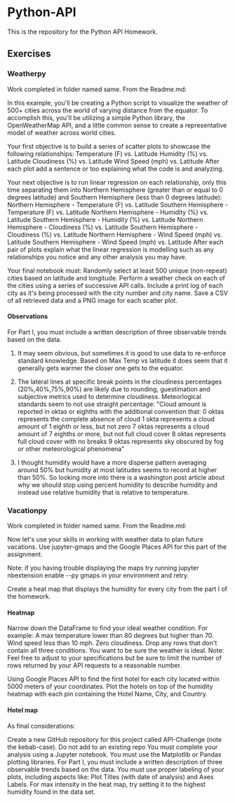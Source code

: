 # Python-API
This is the repository for the Python API Homework.

## Exercises

### Weatherpy
Work completed in folder named same. From the Readme.md:

In this example, you'll be creating a Python script to visualize the weather of 500+ cities across the world of varying distance from the equator. To accomplish this, you'll be utilizing a simple Python library, the OpenWeatherMap API, and a little common sense to create a representative model of weather across world cities.

Your first objective is to build a series of scatter plots to showcase the following relationships:
    Temperature (F) vs. Latitude
    Humidity (%) vs. Latitude
    Cloudiness (%) vs. Latitude
    Wind Speed (mph) vs. Latitude
After each plot add a sentence or too explaining what the code is and analyzing.

Your next objective is to run linear regression on each relationship, only this time separating them into Northern Hemisphere (greater than or equal to 0 degrees latitude) and Southern Hemisphere (less than 0 degrees latitude):
    Northern Hemisphere - Temperature (F) vs. Latitude
    Southern Hemisphere - Temperature (F) vs. Latitude
    Northern Hemisphere - Humidity (%) vs. Latitude
    Southern Hemisphere - Humidity (%) vs. Latitude
    Northern Hemisphere - Cloudiness (%) vs. Latitude
    Southern Hemisphere - Cloudiness (%) vs. Latitude
    Northern Hemisphere - Wind Speed (mph) vs. Latitude
    Southern Hemisphere - Wind Speed (mph) vs. Latitude
After each pair of plots explain what the linear regression is modelling such as any relationships you notice and any other analysis you may have.

Your final notebook must:
    Randomly select at least 500 unique (non-repeat) cities based on latitude and longitude.
    Perform a weather check on each of the cities using a series of successive API calls.
    Include a print log of each city as it's being processed with the city number and city name.
    Save a CSV of all retrieved data and a PNG image for each scatter plot.

#### Observations
For Part I, you must include a written description of three observable trends based on the data.
1) It may seem obvious, but sometimes it is good to use data to re-enforce standard knowledge. Based on Max Temp vs latitude it does seem that it generally gets warmer the closer one gets to the equator.

2) The lateral lines at specific break points in the cloudiness percentages (20%,40%,75%,90%) are likely due to rounding, guestimation and subjective metrics used to determine cloudiness. Meteorlogical standards seem to not use straight percentage:
"Cloud amount is reported in oktas or eighths with the additional convention that:
0 oktas represents the complete absence of cloud 1 okta represents a cloud amount of 1 eighth or less, but not zero 7 oktas represents a cloud amount of 7 eighths or more, but not full cloud cover 8 oktas represents full cloud cover with no breaks 9 oktas represents sky obscured by fog or other meteorological phenomena"

3) I thought humidity would have a more disperse pattern averaging around 50% but humidity at most latitudes seems to record at higher than 50%. So looking more into there is a washington post article about why we should stop using percent humidity to describe humidity and instead use relative humidity that is relative to temperature.

### Vacationpy
Work completed in folder named same. From the Readme.md:

Now let's use your skills in working with weather data to plan future vacations. Use jupyter-gmaps and the Google Places API for this part of the assignment.

Note: if you having trouble displaying the maps try running jupyter nbextension enable --py gmaps in your environment and retry.

Create a heat map that displays the humidity for every city from the part I of the homework.
#### Heatmap
Narrow down the DataFrame to find your ideal weather condition. For example:
    A max temperature lower than 80 degrees but higher than 70.
    Wind speed less than 10 mph.
    Zero cloudiness.
    Drop any rows that don't contain all three conditions. You want to be sure the weather is ideal.
    Note: Feel free to adjust to your specifications but be sure to limit the number of rows returned by your API requests to a reasonable number.

Using Google Places API to find the first hotel for each city located within 5000 meters of your coordinates.
Plot the hotels on top of the humidity heatmap with each pin containing the Hotel Name, City, and Country.

#### Hotel map

As final considerations:

Create a new GitHub repository for this project called API-Challenge (note the kebab-case). Do not add to an existing repo
You must complete your analysis using a Jupyter notebook.
You must use the Matplotlib or Pandas plotting libraries.
For Part I, you must include a written description of three observable trends based on the data.
You must use proper labeling of your plots, including aspects like: Plot Titles (with date of analysis) and Axes Labels.
For max intensity in the heat map, try setting it to the highest humidity found in the data set.
